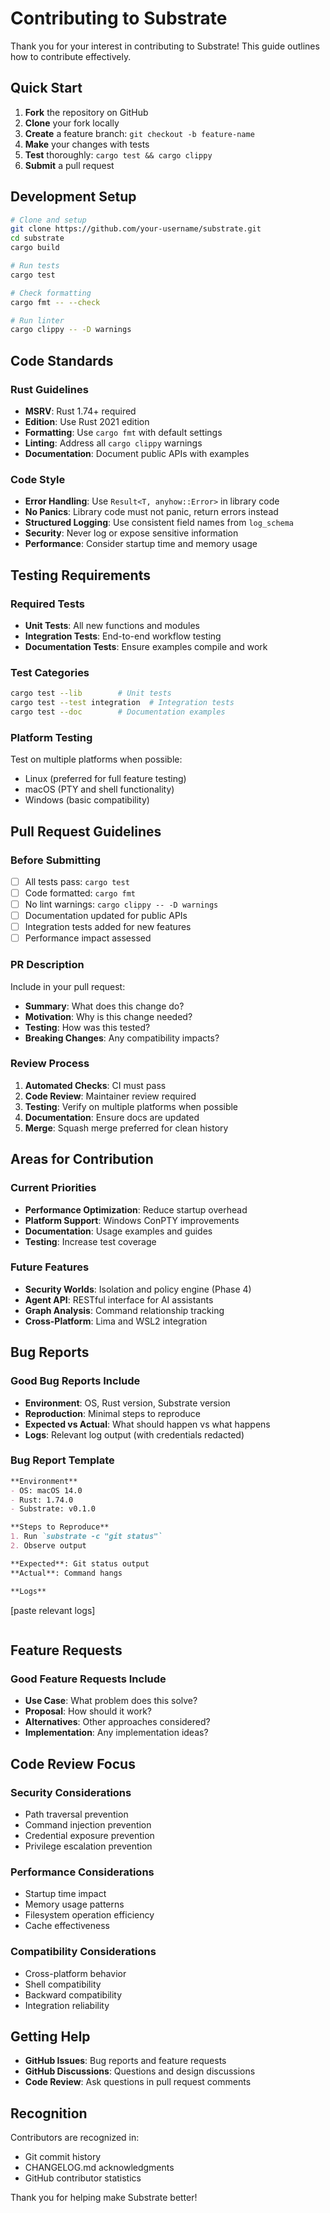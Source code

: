# Contributing to Substrate

Thank you for your interest in contributing to Substrate! This guide outlines how to contribute effectively.

## Quick Start

1. **Fork** the repository on GitHub
2. **Clone** your fork locally
3. **Create** a feature branch: `git checkout -b feature-name`
4. **Make** your changes with tests
5. **Test** thoroughly: `cargo test && cargo clippy`
6. **Submit** a pull request

## Development Setup

```bash
# Clone and setup
git clone https://github.com/your-username/substrate.git
cd substrate
cargo build

# Run tests
cargo test

# Check formatting
cargo fmt -- --check

# Run linter
cargo clippy -- -D warnings
```

## Code Standards

### Rust Guidelines

- **MSRV**: Rust 1.74+ required
- **Edition**: Use Rust 2021 edition
- **Formatting**: Use `cargo fmt` with default settings
- **Linting**: Address all `cargo clippy` warnings
- **Documentation**: Document public APIs with examples

### Code Style

- **Error Handling**: Use `Result<T, anyhow::Error>` in library code
- **No Panics**: Library code must not panic, return errors instead  
- **Structured Logging**: Use consistent field names from `log_schema`
- **Security**: Never log or expose sensitive information
- **Performance**: Consider startup time and memory usage

## Testing Requirements

### Required Tests

- **Unit Tests**: All new functions and modules
- **Integration Tests**: End-to-end workflow testing
- **Documentation Tests**: Ensure examples compile and work

### Test Categories

```bash
cargo test --lib        # Unit tests
cargo test --test integration  # Integration tests
cargo test --doc        # Documentation examples
```

### Platform Testing

Test on multiple platforms when possible:
- Linux (preferred for full feature testing)
- macOS (PTY and shell functionality)
- Windows (basic compatibility)

## Pull Request Guidelines

### Before Submitting

- [ ] All tests pass: `cargo test`
- [ ] Code formatted: `cargo fmt`
- [ ] No lint warnings: `cargo clippy -- -D warnings`
- [ ] Documentation updated for public APIs
- [ ] Integration tests added for new features
- [ ] Performance impact assessed

### PR Description

Include in your pull request:
- **Summary**: What does this change do?
- **Motivation**: Why is this change needed?
- **Testing**: How was this tested?
- **Breaking Changes**: Any compatibility impacts?

### Review Process

1. **Automated Checks**: CI must pass
2. **Code Review**: Maintainer review required
3. **Testing**: Verify on multiple platforms when possible
4. **Documentation**: Ensure docs are updated
5. **Merge**: Squash merge preferred for clean history

## Areas for Contribution

### Current Priorities

- **Performance Optimization**: Reduce startup overhead
- **Platform Support**: Windows ConPTY improvements
- **Documentation**: Usage examples and guides
- **Testing**: Increase test coverage

### Future Features

- **Security Worlds**: Isolation and policy engine (Phase 4)
- **Agent API**: RESTful interface for AI assistants
- **Graph Analysis**: Command relationship tracking
- **Cross-Platform**: Lima and WSL2 integration

## Bug Reports

### Good Bug Reports Include

- **Environment**: OS, Rust version, Substrate version
- **Reproduction**: Minimal steps to reproduce
- **Expected vs Actual**: What should happen vs what happens
- **Logs**: Relevant log output (with credentials redacted)

### Bug Report Template

```markdown
**Environment**
- OS: macOS 14.0
- Rust: 1.74.0
- Substrate: v0.1.0

**Steps to Reproduce**
1. Run `substrate -c "git status"`
2. Observe output

**Expected**: Git status output
**Actual**: Command hangs

**Logs**
```
[paste relevant logs]
```
```

## Feature Requests

### Good Feature Requests Include

- **Use Case**: What problem does this solve?
- **Proposal**: How should it work?
- **Alternatives**: Other approaches considered?
- **Implementation**: Any implementation ideas?

## Code Review Focus

### Security Considerations

- Path traversal prevention
- Command injection prevention
- Credential exposure prevention
- Privilege escalation prevention

### Performance Considerations

- Startup time impact
- Memory usage patterns
- Filesystem operation efficiency
- Cache effectiveness

### Compatibility Considerations

- Cross-platform behavior
- Shell compatibility
- Backward compatibility
- Integration reliability

## Getting Help

- **GitHub Issues**: Bug reports and feature requests
- **GitHub Discussions**: Questions and design discussions
- **Code Review**: Ask questions in pull request comments

## Recognition

Contributors are recognized in:
- Git commit history
- CHANGELOG.md acknowledgments
- GitHub contributor statistics

Thank you for helping make Substrate better!